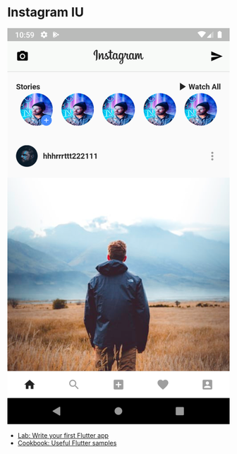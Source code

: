 # Instagram IU


 ![Insta UI](https://raw.githubusercontent.com/hhhrrrttt222111/FLuTTuR/master/INSTAGRAM/Instagram.png)


- [Lab: Write your first Flutter app](https://flutter.dev/docs/get-started/codelab)
- [Cookbook: Useful Flutter samples](https://flutter.dev/docs/cookbook)

